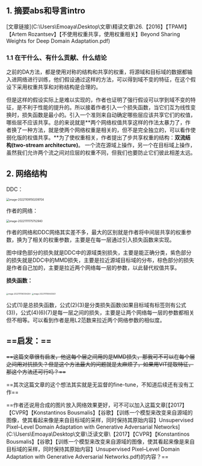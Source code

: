 ## 1. 摘要abs和导言intro

[文章链接](C:\Users\Emoaya\Desktop\文章\精读文章\26.【2016】【TPAMI】【Artem Rozantsev】【不使用权重共享，使用权重相关】Beyond Sharing Weights for Deep Domain Adaptation.pdf)

### 1.1 在干什么、有什么贡献、什么结论

之前的DA方法，都是使用对称的结构和共享的权重，将源域和目标域的数据都输入进网络进行训练，他们假设通过这样的方法，可以得到域不变的特征，在这个假设下采用权重共享和对称结构是合理的。

但是这样的假设实际上是难以实现的，作者也证明了强行假设可以学到域不变的特征，是不利于性能的提升的。所以接着作者引入一个损失函数，当它们互为线性变换时，损失函数是最小的。引入一个准则来自动确定哪些层应该共享它们的权值，哪些层不应该共享。总的来说就是**两个网络权值共享这样的作法太暴力了，作者换了一种方法，就是使两个网络权重是相关的，但不是完全独立的，可以看作使弱化版的权值共享。**为了使权重相关，作者提出了步共享权重的结构：**双流结构(two-stream architecture)**。 一个流在源域上操作，另一个在目标域上操作，虽然我们允许两个流之间对应层的权重不同，但我们也要防止它们彼此相差太远。

## 2. 网络结构

DDC：

<img src="D:\markdown file\截图\image-20221109150209704.png" alt="image-20221109150209704" style="zoom:50%;" />

作者的网络：

<img src="D:\markdown file\截图\image-20221111175752940.png" alt="image-20221111175752940" style="zoom:50%;" />

作者的网络和DDC网络其实差不多，最大的区别就是作者将中间层共享的权重参数，换为了相关的权重参数，主要是在每一层通过引入损失函数来实现。

图中绿色部分的损失就是DDC中的源域类别损失，主要是能正确分类，紫色部分的损失就是DDC中的MMD损失，主要是拉近源域目标域的分布，棕色部分的损失是作者自己加的，主要是拉近两个网络每一层的参数，以此替代权值共享。

**损失函数：**

<img src="D:\markdown file\截图\image-20221111180354264.png" alt="image-20221111180354264" style="zoom: 33%;" />

<img src="D:\markdown file\截图\image-20221111180425821.png" alt="image-20221111180425821" style="zoom: 33%;" />

公式(1)是总损失函数，公式(2)(3)是分类损失函数(如果目标域有标签则有公式(3))，公式(4)(6)(7)是每一层之间的损失，主要是让两个网络每一层的参数都相关但不相等。可以看到作者是用L2范数来拉近两个网络参数的相似度。

## ==启发：==

~~==这篇文章很有启发，他这每个层之间用的是MMD损失，那我可不可以在每个层之间用对抗损失？但是这个方法最大的问题就是太麻烦了，如果用VIT提取特征，那这个方法还可行吗？==~~

==其次这篇文章的这个想法其实就是无监督的fine-tune，不知道后续还有没有工作==

==作者还说用合成的图片放入网络效果更好，可不可以加入这篇文章[【2017】【CVPR】【Konstantinos Bousmalis】【谷歌】【训练一个模型来改变来自源域的图像，使其看起来像是来自目标域的采样，同时保持其原始内容】Unsupervised Pixel–Level Domain Adaptation with Generative Adversarial Networks](C:\Users\Emoaya\Desktop\文章\泛读文章\【2017】【CVPR】【Konstantinos Bousmalis】【谷歌】【训练一个模型来改变来自源域的图像，使其看起来像是来自目标域的采样，同时保持其原始内容】Unsupervised Pixel–Level Domain Adaptation with Generative Adversarial Networks.pdf)的内容？==